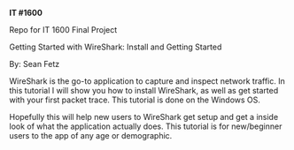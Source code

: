 __IT #1600__

Repo for IT 1600 Final Project

Getting Started with WireShark: Install and Getting Started

By: Sean Fetz

WireShark is the go-to application to capture and inspect network traffic. In this tutorial I will show you how to install WireShark, as well as get started with your first packet trace. This tutorial is done on the Windows OS.

Hopefully this will help new users to WireShark get setup and get a inside look of what the application actually does. This tutorial is for new/beginner users to the app of any age or demographic.
